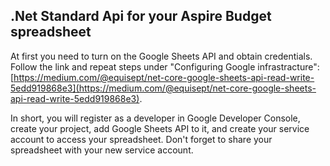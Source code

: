 ## .Net Standard Api for your Aspire Budget spreadsheet

At first you need to turn on the Google Sheets API and obtain credentials. Follow the link and repeat steps under "Configuring Google infrastracture": [https://medium.com/@equisept/net-core-google-sheets-api-read-write-5edd919868e3](https://medium.com/@equisept/net-core-google-sheets-api-read-write-5edd919868e3).

In short, you will register as a developer in Google Developer Console, create your project, add Google Sheets API to it, and create your service account to access your spreadsheet. Don't forget to share your spreadsheet with your new service account.